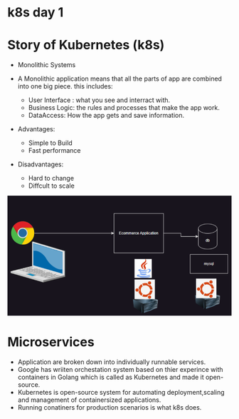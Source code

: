 # k8s day 1 
# Story of Kubernetes (k8s)


* Monolithic Systems
* A Monolithic application means that all the parts of app are combined into one big piece. this includes:
    * User Interface : what you see and interract with.
    * Business Logic: the rules and processes that make the app work.
    * DataAccess: How the app gets and save information.

* Advantages:
    * Simple to Build
    * Fast performance
* Disadvantages:
    * Hard to change
    * Diffcult to scale


![preview](images/1.png)

# Microservices
* Application are broken down into individually runnable services.
* Google has wriiten orchestation system based on thier experince with containers in Golang which is called as Kubernetes and made it open-source.
* Kubernetes is open-source system for automating deployment,scaling and management of containersized applications.
* Running conatiners for production scenarios is what k8s does.

